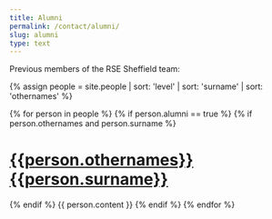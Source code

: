 ```yaml
---
title: Alumni
permalink: /contact/alumni/
slug: alumni
type: text
---
```


Previous members of the RSE Sheffield team:

{% assign people = site.people | sort: 'level' | sort: 'surname' | sort: 'othernames'  %}
<div class="people-list">
{% for person in people %}
    {% if person.alumni == true %}
      {% if person.othernames and person.surname %}
        <h1><a href="{{person.url}}">{{person.othernames}} {{person.surname}}</a></h1>
      {% endif %}
      {{ person.content }}
    {% endif %}
{% endfor %}
</div>
